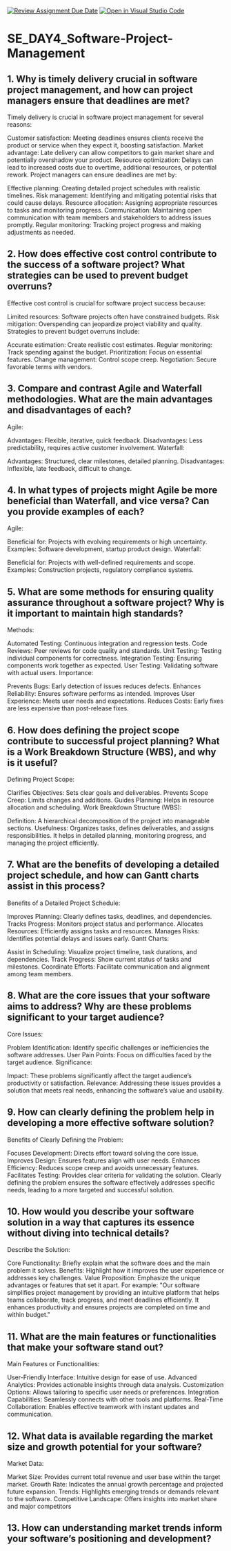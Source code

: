 [![Review Assignment Due Date](https://classroom.github.com/assets/deadline-readme-button-22041afd0340ce965d47ae6ef1cefeee28c7c493a6346c4f15d667ab976d596c.svg)](https://classroom.github.com/a/9pw6JKcu)
[![Open in Visual Studio Code](https://classroom.github.com/assets/open-in-vscode-2e0aaae1b6195c2367325f4f02e2d04e9abb55f0b24a779b69b11b9e10269abc.svg)](https://classroom.github.com/online_ide?assignment_repo_id=15971544&assignment_repo_type=AssignmentRepo)
# SE_DAY4_Software-Project-Management
## 1. Why is timely delivery crucial in software project management, and how can project managers ensure that deadlines are met?
Timely delivery is crucial in software project management for several reasons:

Customer satisfaction: Meeting deadlines ensures clients receive the product or service when they expect it, boosting satisfaction.
Market advantage: Late delivery can allow competitors to gain market share and potentially overshadow your product.
Resource optimization: Delays can lead to increased costs due to overtime, additional resources, or potential rework.
Project managers can ensure deadlines are met by:

Effective planning: Creating detailed project schedules with realistic timelines.
Risk management: Identifying and mitigating potential risks that could cause delays.
Resource allocation: Assigning appropriate resources to tasks and monitoring progress.
Communication: Maintaining open communication with team members and stakeholders to address issues promptly.
Regular monitoring: Tracking project progress and making adjustments as needed.

## 2. How does effective cost control contribute to the success of a software project? What strategies can be used to prevent budget overruns?
Effective cost control is crucial for software project success because:

Limited resources: Software projects often have constrained budgets.
Risk mitigation: Overspending can jeopardize project viability and quality.
Strategies to prevent budget overruns include:

Accurate estimation: Create realistic cost estimates.
Regular monitoring: Track spending against the budget.
Prioritization: Focus on essential features.
Change management: Control scope creep.
Negotiation: Secure favorable terms with vendors.
## 3. Compare and contrast Agile and Waterfall methodologies. What are the main advantages and disadvantages of each?
Agile:

Advantages: Flexible, iterative, quick feedback.
Disadvantages: Less predictability, requires active customer involvement.
Waterfall:

Advantages: Structured, clear milestones, detailed planning.
Disadvantages: Inflexible, late feedback, difficult to change.

## 4. In what types of projects might Agile be more beneficial than Waterfall, and vice versa? Can you provide examples of each?
Agile:

Beneficial for: Projects with evolving requirements or high uncertainty.
Examples: Software development, startup product design.
Waterfall:

Beneficial for: Projects with well-defined requirements and scope.
Examples: Construction projects, regulatory compliance systems.
## 5. What are some methods for ensuring quality assurance throughout a software project? Why is it important to maintain high standards?
Methods:

Automated Testing: Continuous integration and regression tests.
Code Reviews: Peer reviews for code quality and standards.
Unit Testing: Testing individual components for correctness.
Integration Testing: Ensuring components work together as expected.
User Testing: Validating software with actual users.
Importance:

Prevents Bugs: Early detection of issues reduces defects.
Enhances Reliability: Ensures software performs as intended.
Improves User Experience: Meets user needs and expectations.
Reduces Costs: Early fixes are less expensive than post-release fixes.

## 6. How does defining the project scope contribute to successful project planning? What is a Work Breakdown Structure (WBS), and why is it useful?
Defining Project Scope:

Clarifies Objectives: Sets clear goals and deliverables.
Prevents Scope Creep: Limits changes and additions.
Guides Planning: Helps in resource allocation and scheduling.
Work Breakdown Structure (WBS):

Definition: A hierarchical decomposition of the project into manageable sections.
Usefulness: Organizes tasks, defines deliverables, and assigns responsibilities. It helps in detailed planning, monitoring progress, and managing the project efficiently.

## 7. What are the benefits of developing a detailed project schedule, and how can Gantt charts assist in this process?
Benefits of a Detailed Project Schedule:

Improves Planning: Clearly defines tasks, deadlines, and dependencies.
Tracks Progress: Monitors project status and performance.
Allocates Resources: Efficiently assigns tasks and resources.
Manages Risks: Identifies potential delays and issues early.
Gantt Charts:

Assist in Scheduling: Visualize project timeline, task durations, and dependencies.
Track Progress: Show current status of tasks and milestones.
Coordinate Efforts: Facilitate communication and alignment among team members.
## 8. What are the core issues that your software aims to address? Why are these problems significant to your target audience?
Core Issues:

Problem Identification: Identify specific challenges or inefficiencies the software addresses.
User Pain Points: Focus on difficulties faced by the target audience.
Significance:

Impact: These problems significantly affect the target audience’s productivity or satisfaction.
Relevance: Addressing these issues provides a solution that meets real needs, enhancing the software’s value and usability.

## 9. How can clearly defining the problem help in developing a more effective software solution?
Benefits of Clearly Defining the Problem:

Focuses Development: Directs effort toward solving the core issue.
Improves Design: Ensures features align with user needs.
Enhances Efficiency: Reduces scope creep and avoids unnecessary features.
Facilitates Testing: Provides clear criteria for validating the solution.
Clearly defining the problem ensures the software effectively addresses specific needs, leading to a more targeted and successful solution.
## 10. How would you describe your software solution in a way that captures its essence without diving into technical details?
Describe the Solution:

Core Functionality: Briefly explain what the software does and the main problem it solves.
Benefits: Highlight how it improves the user experience or addresses key challenges.
Value Proposition: Emphasize the unique advantages or features that set it apart.
For example: "Our software simplifies project management by providing an intuitive platform that helps teams collaborate, track progress, and meet deadlines efficiently. It enhances productivity and ensures projects are completed on time and within budget."
## 11. What are the main features or functionalities that make your software stand out?
Main Features or Functionalities:

User-Friendly Interface: Intuitive design for ease of use.
Advanced Analytics: Provides actionable insights through data analysis.
Customization Options: Allows tailoring to specific user needs or preferences.
Integration Capabilities: Seamlessly connects with other tools and platforms.
Real-Time Collaboration: Enables effective teamwork with instant updates and communication.
## 12. What data is available regarding the market size and growth potential for your software?

Market Data:

Market Size: Provides current total revenue and user base within the target market.
Growth Rate: Indicates the annual growth percentage and projected future expansion.
Trends: Highlights emerging trends or demands relevant to the software.
Competitive Landscape: Offers insights into market share and major competitors
## 13. How can understanding market trends inform your software’s positioning and development?
